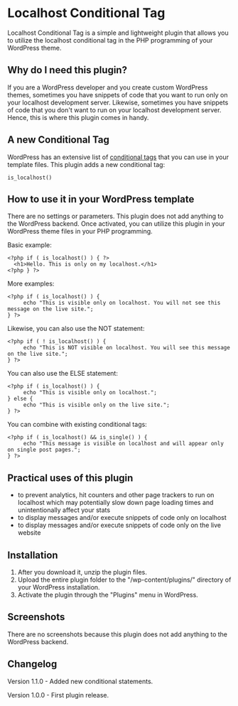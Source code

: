 # Localhost Conditional Tag
Localhost Conditional Tag is a simple and lightweight plugin that allows you to utilize the localhost conditional tag in the PHP programming of your WordPress theme.

## Why do I need this plugin?
If you are a WordPress developer and you create custom WordPress themes, sometimes you have snippets of code that you want to run only on your localhost development server. Likewise, sometimes you have snippets of code that you don't want to run on your localhost development server. Hence, this is where this plugin comes in handy. 

## A new Conditional Tag
WordPress has an extensive list of [conditional tags](https://codex.wordpress.org/Conditional_Tags) that you can use in your template files. This plugin adds a new conditional tag:
```
is_localhost()
```

## How to use it in your WordPress template
There are no settings or parameters. This plugin does not add anything to the WordPress backend. Once activated, you can utilize this plugin in your WordPress theme files in your PHP programming. 

Basic example:
```
<?php if ( is_localhost() ) { ?>
  <h1>Hello. This is only on my localhost.</h1>  
<?php } ?>
```

More examples:
```
<?php if ( is_localhost() ) { 
     echo "This is visible only on localhost. You will not see this message on the live site.";
} ?>
```
Likewise, you can also use the NOT statement:
```
<?php if ( ! is_localhost() ) { 
     echo "This is NOT visible on localhost. You will see this message on the live site.";
} ?>
```
You can also use the ELSE statement:
```
<?php if ( is_localhost() ) { 
     echo "This is visible only on localhost.";
} else {
     echo "This is visible only on the live site.";
} ?>
```
You can combine with existing conditional tags:
```
<?php if ( is_localhost() && is_single() ) { 
     echo "This message is visible on localhost and will appear only on single post pages.";
} ?>
```

## Practical uses of this plugin
- to prevent analytics, hit counters and other page trackers to run on localhost which may potentially slow down page loading times and unintentionally affect your stats
- to display messages and/or execute snippets of code only on localhost
- to display messages and/or execute snippets of code only on the live website

## Installation
1. After you download it, unzip the plugin files.
2. Upload the entire plugin folder to the "/wp-content/plugins/" directory of your WordPress installation.
3. Activate the plugin through the "Plugins" menu in WordPress.

## Screenshots
There are no screenshots because this plugin does not add anything to the WordPress backend. 

## Changelog
Version 1.1.0 - Added new conditional statements.

Version 1.0.0 - First plugin release.


